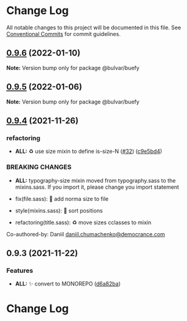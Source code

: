 # Change Log

All notable changes to this project will be documented in this file.
See [Conventional Commits](https://conventionalcommits.org) for commit guidelines.

## [0.9.6](https://github.com/daniil4udo/bulvar/compare/v0.9.5...v0.9.6) (2022-01-10)

**Note:** Version bump only for package @bulvar/buefy





## [0.9.5](https://github.com/daniil4udo/bulvar/compare/v0.9.4...v0.9.5) (2022-01-06)

**Note:** Version bump only for package @bulvar/buefy





## [0.9.4](https://github.com/daniil4udo/bulvar/compare/v0.9.3...v0.9.4) (2021-11-26)


### refactoring

* **ALL:** ♻️ use size mixin to define is-size-N ([#32](https://github.com/daniil4udo/bulvar/issues/32)) ([c9e5bd4](https://github.com/daniil4udo/bulvar/commit/c9e5bd483a2d2a24872d815359a4eea793acc480))


### BREAKING CHANGES

* **ALL:** typography-size mixin moved from typography.sass to the mixins.sass. If you import it, please change you import statement

* fix(file.sass): 🐛  add norma size to file

* style(mixins.sass): 🎨  sort positions

* refactoring(title.sass): ♻️  move sizes cclasses to mixin

Co-authored-by: Daniil <daniil.chumachenko@democrance.com>





## 0.9.3 (2021-11-22)


### Features

* **ALL:** ✨ convert to MONOREPO ([d6a82ba](https://github.com/daniil4udo/bulvar/commit/d6a82bac606b4894a472a8707b8336f992972815))





# Change Log
